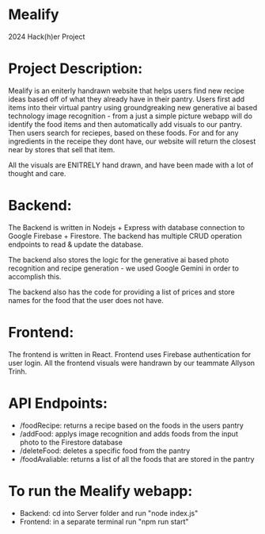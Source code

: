 # Mealify
2024 Hack(h)er Project

# Project Description: 
Mealify is an eniterly handrawn website that helps users find new recipe ideas based off of what they already have in their pantry. Users first add items into their virtual pantry using groundgreaking new generative ai based technology image recognition - from a just a simple picture webapp will do identify the food items and then automatically add visuals to our pantry. Then users search for reciepes, based on these foods. For and for any ingredients in the receipe they dont have, our website will return the closest near by stores that sell that item.

All the visuals are ENITRELY hand drawn, and have been made with a lot of thought and care. 

# Backend: 
The Backend is written in Nodejs + Express with database connection to Google Firebase + Firestore.
The backend has multiple CRUD operation endpoints to read & update the database. 

The backend also stores the logic for the generative ai based photo recognition and recipe generation - we used Google Gemini in order to accomplish this. 

The backend also has the code for providing a list of prices and store names for the food that the user does not have. 

# Frontend: 
The frontend is written in React. 
Frontend uses Firebase authentication for user login. All the frontend visuals were handrawn by our teammate Allyson Trinh.

# API Endpoints:
- /foodRecipe: returns a recipe based on the foods in the users pantry
- /addFood: applys image recognition and adds foods from the input photo to the Firestore database
- /deleteFood: deletes a specific food from the pantry
- /foodAvaliable: returns a list of all the foods that are stored in the pantry

# To run the Mealify webapp: 
- Backend: cd into Server folder and run "node index.js"
- Frontend: in a separate terminal run "npm run start"
